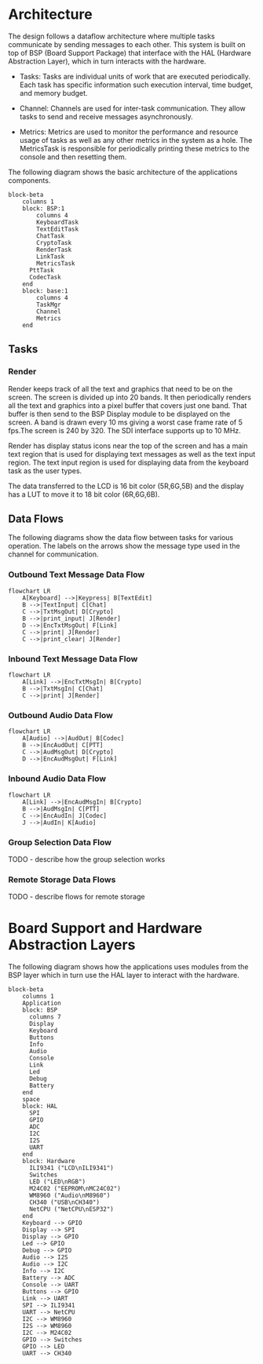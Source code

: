 # Architecture

The design follows a dataflow architecture where multiple tasks
communicate by sending messages to each other. This system is built on
top of BSP (Board Support Package) that interface with the HAL 
(Hardware
Abstraction Layer), which in turn interacts with the hardware.

* Tasks:
  Tasks are individual units of work that are executed periodically.
  Each task has specific information such execution interval, time
  budget, and memory budget.

* Channel:
  Channels are used for inter-task communication. They allow tasks to
  send and receive messages asynchronously.

* Metrics:
  Metrics are used to monitor the performance and resource usage of
  tasks as well as any other metrics in the system as a hole. The
  MetricsTask is responsible for periodically printing these metrics
  to the console and then resetting them.

The following diagram shows the basic architecture of the applications
components.

```mermaid
block-beta
    columns 1
    block: BSP:1
        columns 4
        KeyboardTask
        TextEditTask
        ChatTask
        CryptoTask
        RenderTask
        LinkTask
        MetricsTask
      PttTask
      CodecTask
    end
    block: base:1
        columns 4
        TaskMgr
        Channel
        Metrics
    end
```
## Tasks

### Render 

Render keeps track of all the text and graphics that need to be on 
the screen. The screen is divided up into 20 bands. It then 
periodically renders all the text and graphics into a pixel buffer 
that covers just one band. That buffer is then send to the BSP 
Display module to be displayed on the screen. A band is drawn 
every 10 ms giving a worst case frame rate of 5 fps.The screen is 
240 by 320. The SDI interface supports up to 10 MHz. 

Render has display status icons near the top of the screen and has 
a main text region that is used for displaying text messages as 
well as the text input region. The text input region is used for 
displaying data from the keyboard task as the user types.

The data transferred to the LCD is 16 bit color (5R,6G,5B) and the 
display has a LUT to move it to 18 bit color (6R,6G,6B).  

## Data Flows

The following diagrams show the data flow between tasks for various
operation. The labels on the arrows show the message type used in
the channel for communication.

### Outbound Text Message Data Flow

```mermaid
flowchart LR
    A[Keyboard] -->|Keypress| B[TextEdit]
    B -->|TextInput| C[Chat]
    C -->|TxtMsgOut| D[Crypto]
    B -->|print_input| J[Render]
    D -->|EncTxtMsgOut| F[Link]
    C -->|print| J[Render]
    C -->|print_clear| J[Render]
```

### Inbound Text Message Data Flow

```mermaid
flowchart LR
    A[Link] -->|EncTxtMsgIn| B[Crypto]
    B -->|TxtMsgIn| C[Chat]
    C -->|print| J[Render]
```

### Outbound Audio Data Flow

```mermaid
flowchart LR
    A[Audio] -->|AudOut| B[Codec]
    B -->|EncAudOut| C[PTT]
    C -->|AudMsgOut| D[Crypto]
    D -->|EncAudMsgOut| F[Link]
```

### Inbound Audio Data Flow

```mermaid
flowchart LR
    A[Link] -->|EncAudMsgIn| B[Crypto]
    B -->|AudMsgIn| C[PTT]
    C -->|EncAudIn| J[Codec]
    J -->|AudIn| K[Audio]
```

### Group Selection Data Flow

TODO - describe how the group selection works

### Remote Storage Data Flows

TODO - describe flows for remote storage

# Board Support and Hardware Abstraction Layers

The following diagram shows how the applications uses modules from the
BSP layer which in turn use the HAL layer to interact with the
hardware.

```mermaid
block-beta
    columns 1
    Application
    block: BSP
      columns 7
      Display
      Keyboard
      Buttons
      Info
      Audio
      Console
      Link
      Led
      Debug
      Battery
    end
    space
    block: HAL
      SPI
      GPIO
      ADC
      I2C
      I2S
      UART
    end
    block: Hardware
      ILI9341 ("LCD\nILI9341")
      Switches
      LED ("LED\nRGB")
      M24C02 ("EEPROM\nMC24C02")
      WM8960 ("Audio\nM8960")
      CH340 ("USB\nCH340")
      NetCPU ("NetCPU\nESP32")
    end
    Keyboard --> GPIO
    Display --> SPI
    Display --> GPIO
    Led --> GPIO
    Debug --> GPIO
    Audio --> I2S
    Audio --> I2C
    Info --> I2C
    Battery --> ADC
    Console --> UART
    Buttons --> GPIO
    Link --> UART
    SPI --> ILI9341
    UART --> NetCPU
    I2C --> WM8960
    I2S --> WM8960
    I2C --> M24C02
    GPIO --> Switches
    GPIO --> LED
    UART --> CH340
```

